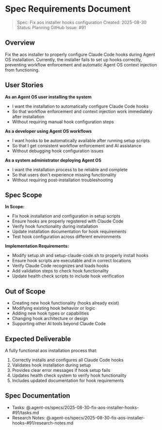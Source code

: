 # Spec Requirements Document

> Spec: Fix aos installer hooks configuration
> Created: 2025-08-30
> Status: Planning
> GitHub Issue: #91

## Overview

Fix the aos installer to properly configure Claude Code hooks during Agent OS installation. Currently, the installer fails to set up hooks correctly, preventing workflow enforcement and automatic Agent OS context injection from functioning.

## User Stories

**As an Agent OS user installing the system**
- I want the installation to automatically configure Claude Code hooks
- So that workflow enforcement and context injection work immediately after installation
- Without requiring manual hook configuration steps

**As a developer using Agent OS workflows**
- I want hooks to be automatically available after running setup scripts
- So that I get consistent workflow enforcement and AI assistance
- Without debugging hook configuration issues

**As a system administrator deploying Agent OS**
- I want the installation process to be reliable and complete
- So that users don't experience missing functionality
- Without requiring post-installation troubleshooting

## Spec Scope

**In Scope:**
- Fix hook installation and configuration in setup scripts
- Ensure hooks are properly registered with Claude Code
- Verify hook functionality during installation
- Update installation documentation for hook requirements
- Test hook configuration across different environments

**Implementation Requirements:**
- Modify setup.sh and setup-claude-code.sh to properly install hooks
- Ensure hook scripts are executable and in correct locations
- Verify Claude Code recognizes and loads hooks
- Add validation steps to check hook functionality
- Update health check scripts to include hook verification

## Out of Scope

- Creating new hook functionality (hooks already exist)
- Modifying existing hook behavior or logic
- Adding new hook types or capabilities
- Changing hook architecture or design
- Supporting other AI tools beyond Claude Code

## Expected Deliverable

A fully functional aos installation process that:
1. Correctly installs and configures all Claude Code hooks
2. Validates hook installation during setup
3. Provides clear error messages if hook setup fails
4. Updates health check system to verify hook functionality
5. Includes updated documentation for hook requirements

## Spec Documentation

- Tasks: @.agent-os/specs/2025-08-30-fix-aos-installer-hooks-#91/tasks.md
- Research Notes: @.agent-os/specs/2025-08-30-fix-aos-installer-hooks-#91/research-notes.md